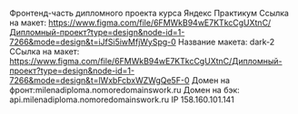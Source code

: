 Фронтенд-часть дипломного проекта курса Яндекс Практикум
Ссылка на макет: https://www.figma.com/file/6FMWkB94wE7KTkcCgUXtnC/Дипломный-проект?type=design&node-id=1-7266&mode=design&t=iJfSi5iwMfjWySpg-0
Название макета: dark-2
ССылка на макет: https://www.figma.com/file/6FMWkB94wE7KTkcCgUXtnC/Дипломный-проект?type=design&node-id=1-7266&mode=design&t=lWxbFcbxWZWgQe5F-0
Домен на фронт:milenadiploma.nomoredomainswork.ru
Домен на бэк: api.milenadiploma.nomoredomainswork.ru
IP 158.160.101.141
